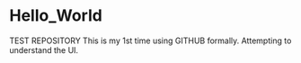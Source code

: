 # Hello_World
TEST REPOSITORY
This is my 1st time using GITHUB formally. Attempting to understand the UI.
